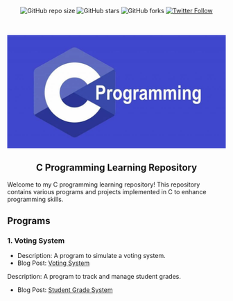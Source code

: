 <div align="center">

![GitHub repo size](https://img.shields.io/github/repo-size/codeaashu/C-Projects)
  ![GitHub stars](https://img.shields.io/github/stars/codeaashu/C-Projects?style=social)
  ![GitHub forks](https://img.shields.io/github/forks/codeaashu/C-Projects?style=social)
[![Twitter Follow](https://img.shields.io/twitter/follow/codeaashu?style=social)](https://twitter.com/intent/follow?screen_name=codeaashu)

<br />
  <br />
  
  <img src="./cover.jpg" />

  <h2 align="center">C Programming Learning Repository</h2>
</div>

Welcome to my C programming learning repository! This repository contains various programs and projects implemented in C to enhance programming skills.

## Programs

### 1. Voting System

- Description: A program to simulate a voting system.
- Blog Post: [Voting System](https://codeaashu.hashnode.dev/building-a-voting-system-in-c)

Description: A program to track and manage student grades.
- Blog Post: [Student Grade System](https://codeaashu.hashnode.dev/building-a-student-grade-tracker-in-c)

  
